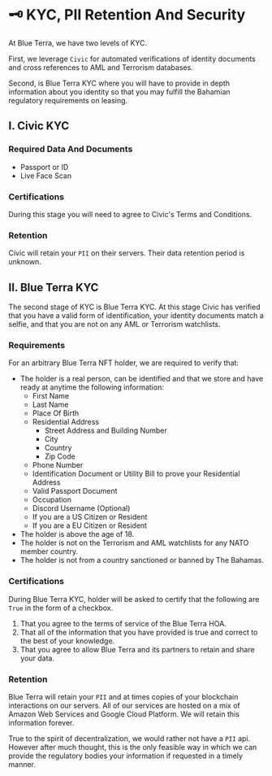 # 🗝️ KYC, PII Retention And Security

At Blue Terra, we have two levels of KYC.&#x20;

First, we leverage `Civic` for automated verifications of identity documents and cross references to AML and Terrorism databases.&#x20;

Second, is Blue Terra KYC where you will have to provide in depth information about you identity so that you may fulfill the Bahamian regulatory requirements on leasing.&#x20;

## I. Civic KYC

### Required Data And Documents

* Passport or ID&#x20;
* Live Face Scan

### Certifications

During this stage you will need to agree to Civic's Terms and Conditions.&#x20;

### Retention

Civic will retain your `PII` on their servers. Their data retention period is unknown.&#x20;

## II. Blue Terra KYC&#x20;

The second stage of KYC is Blue Terra KYC. At this stage Civic has verified that you have a valid form of identification, your identity documents match a selfie, and that you are not on any AML or Terrorism watchlists.&#x20;

### Requirements

For an arbitrary Blue Terra NFT holder, we are required to verify that:

* The holder is a real person, can be identified and that we store and have ready at anytime the following information:
  * First Name
  * Last Name
  * Place Of Birth
  * Residential Address
    * Street Address and Building Number
    * City
    * Country
    * Zip Code
  * Phone Number
  * Identification Document or Utility Bill to prove your Residential Address
  * Valid Passport Document
  * Occupation
  * Discord Username (Optional)
  * If you are a US Citizen or Resident
  * If you are a EU Citizen or Resident
* The holder is above the age of 18.
* The holder is not on the Terrorism and AML watchlists for any NATO member country.&#x20;
* The holder is not from a country sanctioned or banned by The Bahamas.

### Certifications

During Blue Terra KYC, holder will be asked to certify that the following are `True` in the form of a checkbox.

1. That you agree to the terms of service of the Blue Terra HOA.
2. That all of the information that you have provided is true and correct to the best of your knowledge.
3. That you agree to allow Blue Terra and its partners to retain and share your data.&#x20;

### Retention

Blue Terra will retain your `PII` and at times copies of your blockchain interactions on our servers. All of our services are hosted on a mix of Amazon Web Services and Google Cloud Platform. We will retain this information forever.&#x20;

True to the spirit of decentralization, we would rather not have a `PII` api. However after much thought, this is the only feasible way in which we can provide the regulatory bodies your information if requested in a timely manner.&#x20;
